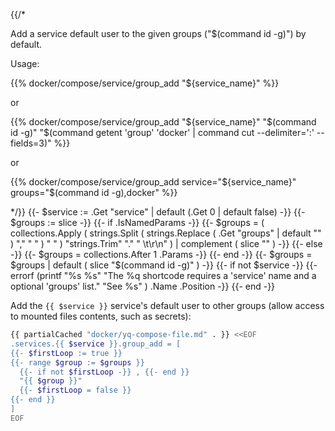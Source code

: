 {{/*

Add a service default user to the given groups ("$(command id -g)") by default.

Usage:

{{% docker/compose/service/group_add "${service_name}" %}}

or

{{% docker/compose/service/group_add "${service_name}" "$(command id -g)"
  "$(command getent 'group' 'docker' | command cut --delimiter=':' --fields=3)"
%}}

or

  {{% docker/compose/service/group_add service="${service_name}"
    groups="$(command id -g),docker" %}}

<!-- cSpell:ignore getent -->
*/}}
{{- $service := .Get "service" | default (.Get 0 | default false) -}}
{{- $groups := slice -}}
{{- if .IsNamedParams -}}
  {{- $groups = ( collections.Apply
    ( strings.Split
      ( strings.Replace ( .Get "groups" | default "" ) "," " " )
      " "
    )
    "strings.Trim" "." " \t\r\n" ) | complement ( slice "" )
  -}}
{{- else -}}
  {{- $groups = collections.After 1 .Params -}}
{{- end -}}
{{- $groups = $groups | default ( slice "$(command id -g)" ) -}}
{{- if not $service -}}
  {{-
    errorf (printf "%s %s"
      "The %q shortcode requires a 'service' name and a optional 'groups' list."
      "See %s"
    ) .Name .Position
  -}}
{{- end -}}

Add the `{{ $service }}` service's default user to other groups
(allow access to mounted files contents, such as secrets):

```bash
{{ partialCached "docker/yq-compose-file.md" . }} <<EOF
.services.{{ $service }}.group_add = [
{{- $firstLoop := true }}
{{- range $group := $groups }}
  {{- if not $firstLoop -}} , {{- end }}
  "{{ $group }}"
  {{- $firstLoop = false }}
{{- end }}
]
EOF
```
